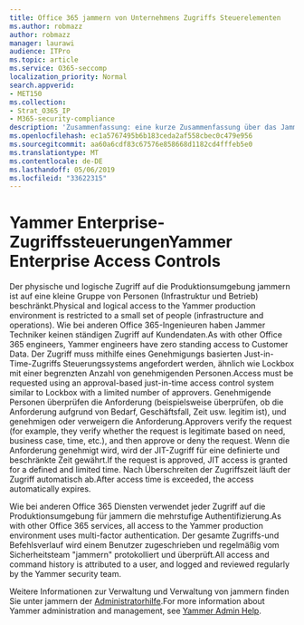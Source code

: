 ```yaml
---
title: Office 365 jammern von Unternehmens Zugriffs Steuerelementen
ms.author: robmazz
author: robmazz
manager: laurawi
audience: ITPro
ms.topic: article
ms.service: O365-seccomp
localization_priority: Normal
search.appverid:
- MET150
ms.collection:
- Strat_O365_IP
- M365-security-compliance
description: 'Zusammenfassung: eine kurze Zusammenfassung über das Jammern von Enterprise-Zugriffs Steuerelementen in der Produktionsumgebung.'
ms.openlocfilehash: ec1a5767495b6b183ceda2af558cbec0c479e956
ms.sourcegitcommit: aa60a6cdf83c67576e858668d1182cd4fffeb5e0
ms.translationtype: MT
ms.contentlocale: de-DE
ms.lasthandoff: 05/06/2019
ms.locfileid: "33622315"
---
```

# <a name="yammer-enterprise-access-controls"></a><span data-ttu-id="90601-103">Yammer Enterprise-Zugriffssteuerungen</span><span class="sxs-lookup"><span data-stu-id="90601-103">Yammer Enterprise Access Controls</span></span> 

<span data-ttu-id="90601-104">Der physische und logische Zugriff auf die Produktionsumgebung jammern ist auf eine kleine Gruppe von Personen (Infrastruktur und Betrieb) beschränkt.</span><span class="sxs-lookup"><span data-stu-id="90601-104">Physical and logical access to the Yammer production environment is restricted to a small set of people (infrastructure and operations).</span></span> <span data-ttu-id="90601-105">Wie bei anderen Office 365-Ingenieuren haben Jammer Techniker keinen ständigen Zugriff auf Kundendaten.</span><span class="sxs-lookup"><span data-stu-id="90601-105">As with other Office 365 engineers, Yammer engineers have zero standing access to Customer Data.</span></span> <span data-ttu-id="90601-106">Der Zugriff muss mithilfe eines Genehmigungs basierten Just-in-Time-Zugriffs Steuerungssystems angefordert werden, ähnlich wie Lockbox mit einer begrenzten Anzahl von genehmigenden Personen.</span><span class="sxs-lookup"><span data-stu-id="90601-106">Access must be requested using an approval-based just-in-time access control system similar to Lockbox with a limited number of approvers.</span></span> <span data-ttu-id="90601-107">Genehmigende Personen überprüfen die Anforderung (beispielsweise überprüfen, ob die Anforderung aufgrund von Bedarf, Geschäftsfall, Zeit usw. legitim ist), und genehmigen oder verweigern die Anforderung.</span><span class="sxs-lookup"><span data-stu-id="90601-107">Approvers verify the request (for example, they verify whether the request is legitimate based on need, business case, time, etc.), and then approve or deny the request.</span></span> <span data-ttu-id="90601-108">Wenn die Anforderung genehmigt wird, wird der JIT-Zugriff für eine definierte und beschränkte Zeit gewährt.</span><span class="sxs-lookup"><span data-stu-id="90601-108">If the request is approved, JIT access is granted for a defined and limited time.</span></span> <span data-ttu-id="90601-109">Nach Überschreiten der Zugriffszeit läuft der Zugriff automatisch ab.</span><span class="sxs-lookup"><span data-stu-id="90601-109">After access time is exceeded, the access automatically expires.</span></span>

<span data-ttu-id="90601-110">Wie bei anderen Office 365 Diensten verwendet jeder Zugriff auf die Produktionsumgebung für jammern die mehrstufige Authentifizierung.</span><span class="sxs-lookup"><span data-stu-id="90601-110">As with other Office 365 services, all access to the Yammer production environment uses multi-factor authentication.</span></span> <span data-ttu-id="90601-111">Der gesamte Zugriffs-und Befehlsverlauf wird einem Benutzer zugeschrieben und regelmäßig vom Sicherheitsteam "jammern" protokolliert und überprüft.</span><span class="sxs-lookup"><span data-stu-id="90601-111">All access and command history is attributed to a user, and logged and reviewed regularly by the Yammer security team.</span></span>

<span data-ttu-id="90601-112">Weitere Informationen zur Verwaltung und Verwaltung von jammern finden Sie unter jammern der [Administratorhilfe](https://support.office.com/article/yammer-–-admin-help-e1464355-1f97-49ac-b2aa-dd320b179dbe?ui=en-US&rs=en-US&ad=US).</span><span class="sxs-lookup"><span data-stu-id="90601-112">For more information about Yammer administration and management, see [Yammer Admin Help](https://support.office.com/article/yammer-–-admin-help-e1464355-1f97-49ac-b2aa-dd320b179dbe?ui=en-US&rs=en-US&ad=US).</span></span>